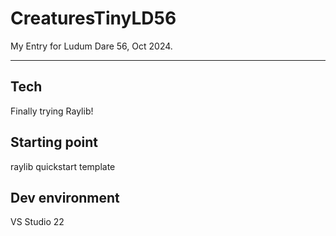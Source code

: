 # CreaturesTinyLD56

My Entry for Ludum Dare 56, Oct 2024.




---

## Tech

Finally trying Raylib!


## Starting point

raylib quickstart template

## Dev environment

VS Studio 22
